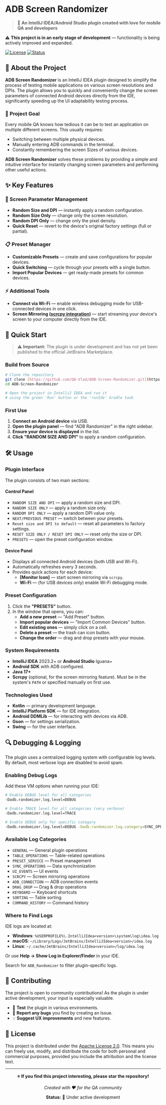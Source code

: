 # ADB Screen Randomizer

> 🔧 **An IntelliJ IDEA/Android Studio plugin created with love for mobile QA and developers**

⚠️ **This project is in an early stage of development** — functionality is being actively improved and expanded.

[![License](https://img.shields.io/badge/License-Apache%202.0-blue.svg)](LICENSE)
[![Status](https://img.shields.io/badge/Status-In%20Development-red.svg)]()

## 📱 About the Project

**ADB Screen Randomizer** is an IntelliJ IDEA plugin designed to simplify the process of testing mobile applications on various screen resolutions and DPIs. The plugin allows you to quickly and conveniently change the screen parameters of connected Android devices directly from the IDE, significantly speeding up the UI adaptability testing process.

### 🎯 Project Goal

Every mobile QA knows how tedious it can be to test an application on multiple different screens. This usually requires:
- Switching between multiple physical devices.
- Manually entering ADB commands in the terminal.
- Constantly remembering the screen Sizes of various devices.

**ADB Screen Randomizer** solves these problems by providing a simple and intuitive interface for instantly changing screen parameters and performing other useful actions.

## ✨ Key Features

### 🎲 Screen Parameter Management
- **Random Size and DPI** — instantly apply a random configuration.
- **Random Size Only** — change only the screen resolution.
- **Random DPI Only** — change only the pixel density.
- **Quick Reset** — revert to the device's original factory settings (full or partial).

### 📋 Preset Manager
- **Customizable Presets** — create and save configurations for popular devices.
- **Quick Switching** — cycle through your presets with a single button.
- **Import Popular Devices** — get ready-made presets for common devices.

### ⚡ Additional Tools
- **Connect via Wi-Fi** — enable wireless debugging mode for USB-connected devices in one click.
- **Screen Mirroring ([scrcpy integration](https://github.com/Genymobile/scrcpy))** — start streaming your device's screen to your computer directly from the IDE.

## 🚀 Quick Start

> ⚠️ **Important:** The plugin is under development and has not yet been published to the official JetBrains Marketplace.

### Build from Source

```bash
# Clone the repository
git clone [https://github.com/QA-Vlad/ADB-Screen-Randomizer.git](https://github.com/QA-Vlad/ADB-Screen-Randomizer.git)
cd ADB-Screen-Randomizer

# Open the project in IntelliJ IDEA and run it
# using the green 'Run' button or the 'runIde' Gradle task
```

### First Use

1. **Connect an Android device** via USB.
2. **Open the plugin panel** — find "ADB Randomizer" in the right sidebar.
3. **Ensure your device is displayed** in the list.
4. **Click "RANDOM SIZE AND DPI"** to apply a random configuration.

## 🛠️ Usage

### Plugin Interface

The plugin consists of two main sections:

#### Control Panel
- `RANDOM SIZE AND DPI` — apply a random size and DPI.
- `RANDOM SIZE ONLY` — apply a random size only.
- `RANDOM DPI ONLY` — apply a random DPI value only.
- `NEXT/PREVIOUS PRESET` — switch between your presets.
- `Reset size and DPI to default` — reset all parameters to factory settings.
- `RESET SIZE ONLY / RESET DPI ONLY` — reset only the size or DPI.
- `PRESETS` — open the preset configuration window.

#### Device Panel
- Displays all connected Android devices (both USB and Wi-Fi).
- Automatically refreshes every 3 seconds.
- Provides quick actions for each device:
    - **[Monitor Icon]** — start screen mirroring via `scrcpy`.
    - **Wi-Fi** — (for USB devices only) enable Wi-Fi debugging mode.

### Preset Configuration

1. Click the **"PRESETS"** button.
2. In the window that opens, you can:
   - **Add a new preset** — "Add Preset" button.
   - **Import popular devices** — "Import Common Devices" button.
   - **Edit existing ones** — simply click on a cell.
   - **Delete a preset** — the trash can icon button.
   - **Change the order** — drag and drop presets with your mouse.

### System Requirements
- **IntelliJ IDEA** 2023.2+ or **Android Studio** Iguana+
- **Android SDK** with ADB configured.
- **Java 17+**
- **Scrcpy** (optional, for the screen mirroring feature). Must be in the system's `PATH` or specified manually on first use.

### Technologies Used
- **Kotlin** — primary development language.
- **IntelliJ Platform SDK** — for IDE integration.
- **Android DDMLib** — for interacting with devices via ADB.
- **Gson** — for settings serialization.
- **Swing** — for the user interface.

## 🔍 Debugging & Logging

The plugin uses a centralized logging system with configurable log levels. By default, most verbose logs are disabled to avoid spam.

### Enabling Debug Logs

Add these VM options when running your IDE:

```bash
# Enable DEBUG level for all categories
-Dadb.randomizer.log.level=DEBUG

# Enable TRACE level for all categories (very verbose)
-Dadb.randomizer.log.level=TRACE

# Enable DEBUG only for specific category
-Dadb.randomizer.log.level=DEBUG -Dadb.randomizer.log.category=SYNC_OPERATIONS
```

### Available Log Categories

- `GENERAL` — General plugin operations
- `TABLE_OPERATIONS` — Table-related operations
- `PRESET_SERVICE` — Preset management
- `SYNC_OPERATIONS` — Data synchronization
- `UI_EVENTS` — UI events
- `SCRCPY` — Screen mirroring operations
- `ADB_CONNECTION` — ADB connection events
- `DRAG_DROP` — Drag & drop operations
- `KEYBOARD` — Keyboard shortcuts
- `SORTING` — Table sorting
- `COMMAND_HISTORY` — Command history

### Where to Find Logs

IDE logs are located at:
- **Windows**: `%USERPROFILE%\.IntelliJIdea<version>\system\log\idea.log`
- **macOS**: `~/Library/Logs/JetBrains/IntelliJIdea<version>/idea.log`
- **Linux**: `~/.cache/JetBrains/IntelliJIdea<version>/log/idea.log`

Or use **Help → Show Log in Explorer/Finder** in your IDE.

Search for `ADB_Randomizer` to filter plugin-specific logs.

## 🤝 Contributing

The project is open to community contributions! As the plugin is under active development, your input is especially valuable.

- 🧪 **Test** the plugin in various environments.
- 📝 **Report any bugs** you find by creating an Issue.
- 💡 **Suggest UX improvements** and new features.

## 📝 License

This project is distributed under the [Apache License 2.0](LICENSE). This means you can freely use, modify, and distribute the code for both personal and commercial purposes, provided you include the attribution and the license text.

---

<div style="text-align: center;">

**⭐ If you find this project interesting, please star the repository!**

*Created with ❤️ for the QA community*

**Status:** 🚧 Under active development

</div>
